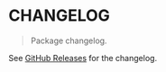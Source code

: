 # CHANGELOG

> Package changelog.

See [GitHub Releases](https://github.com/stdlib-js/stats-base-dists-cauchy-median/releases) for the changelog.